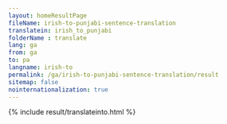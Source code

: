 ```yaml
---
layout: homeResultPage
fileName: irish-to-punjabi-sentence-translation
translatein: irish_to_punjabi
folderName : translate
lang: ga
from: ga
to: pa
langname: irish-to
permalink: /ga/irish-to-punjabi-sentence-translation/result
sitemap: false
nointernationalization: true
---
```

{% include result/translateinto.html %}

<script src="/js/result/translation.js" data-foldername="{{page.folderName}}" data-lang="{{page.lang}}"></script>
